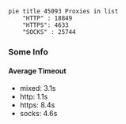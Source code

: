 
```mermaid
pie title 45093 Proxies in list
    "HTTP" : 18849
    "HTTPS": 4633
    "SOCKS" : 25744
```

### Some Info
#### Average Timeout

- mixed: 3.1s
- http: 1.1s
- https: 8.4s
- socks: 4.6s